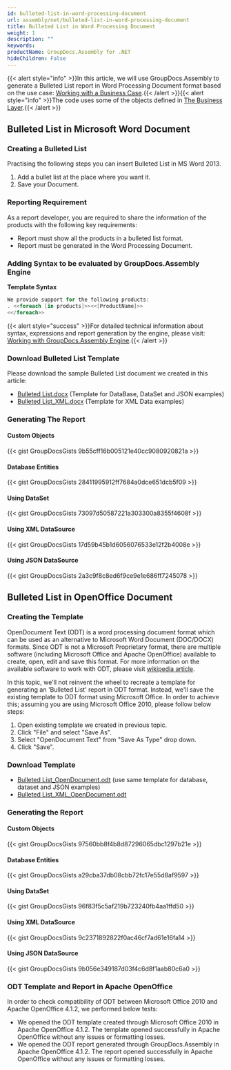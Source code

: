 ```yaml
---
id: bulleted-list-in-word-processing-document
url: assembly/net/bulleted-list-in-word-processing-document
title: Bulleted List in Word Processing Document
weight: 1
description: ""
keywords: 
productName: GroupDocs.Assembly for .NET
hideChildren: False
---
```

{{< alert style="info" >}}In this article, we will use GroupDocs.Assembly to generate a Bulleted List report in Word Processing Document format based on the use case: [Working with a Business Case](https://docs.groupdocs.com/assembly/net/working-with-a-business-case/).{{< /alert >}}{{< alert style="info" >}}The code uses some of the objects defined in [The Business Layer](https://docs.groupdocs.com/assembly/net/the-business-layer/).{{< /alert >}}

## Bulleted List in Microsoft Word Document

### Creating a Bulleted List

Practising the following steps you can insert Bulleted List in MS Word 2013.

1.  Add a bullet list at the place where you want it.
2.  Save your Document.

### Reporting Requirement

As a report developer, you are required to share the information of the products with the following key requirements:

*   Report must show all the products in a bulleted list format.
*   Report must be generated in the Word Processing Document.

### Adding Syntax to be evaluated by GroupDocs.Assembly Engine

**Template Syntax**

```csharp
We provide support for the following products:
. <<foreach [in products]>><<[ProductName]>>
<</foreach>>
```

{{< alert style="success" >}}For detailed technical information about syntax, expressions and report generation by the engine, please visit: [Working with GroupDocs.Assembly Engine](https://docs.groupdocs.com/assembly/net/working-with-groupdocs-assembly-engine/).{{< /alert >}}

### Download Bulleted List Template

Please download the sample Bulleted List document we created in this article:

*   [Bulleted List.docx](https://github.com/groupdocsassembly/GroupDocs_Assembly_NET/blob/master/Examples/Data/Source/Word%20Templates/Bulleted%20List.docx?raw=true) (Template for DataBase, DataSet and JSON examples)
*   [Bulleted List\_XML.docx](https://github.com/atirtahirgroupdocs/GroupDocs_Assembly_NET/blob/master/Examples/Data/Source/Word%20Templates/Bulleted%20List_XML.docx?raw=true) (Template for XML Data examples)

### Generating The Report

#### Custom Objects

{{< gist GroupDocsGists 9b55cff16b005121e40cc9080920821a >}}



#### Database Entities

{{< gist GroupDocsGists 28411995912ff7684a0dce651dcb5f09 >}}



#### Using DataSet

{{< gist GroupDocsGists 73097d50587221a303300a8355f4608f >}}



#### Using XML DataSource

{{< gist GroupDocsGists 17d59b45b1d6056076533e12f2b4008e >}}



#### Using JSON DataSource

{{< gist GroupDocsGists 2a3c9f8c8ed6f9ce9e1e686ff7245078 >}}



## Bulleted List in OpenOffice Document

### Creating the Template

OpenDocument Text (ODT) is a word processing document format which can be used as an alternative to Microsoft Word Document (DOC/DOCX) formats. Since ODT is not a Microsoft Proprietary format, there are multiple software (including Microsoft Office and Apache OpenOffice) available to create, open, edit and save this format. For more information on the available software to work with ODT, please visit [wikipedia article](https://en.wikipedia.org/wiki/OpenDocument#Software).

In this topic, we'll not reinvent the wheel to recreate a template for generating an 'Bulleted List' report in ODT format. Instead, we'll save the existing template to ODT format using Microsoft Office. In order to achieve this; assuming you are using Microsoft Office 2010, please follow below steps:

1.  Open existing template we created in previous topic.
2.  Click "File" and select "Save As".
3.  Select "OpenDocument Text" from "Save As Type" drop down.
4.  Click "Save".

### Download Template

*   [Bulleted List\_OpenDocument.odt](https://github.com/groupdocsassembly/GroupDocs_Assembly_NET/blob/master/Examples/Data/Source/Word%20Templates/Bulleted%20List_OpenDocument.odt?raw=true) (use same template for database, dataset and JSON examples)
*   [Bulleted List\_XML\_OpenDocument.odt](https://github.com/groupdocsassembly/GroupDocs_Assembly_NET/blob/master/Examples/Data/Source/Word%20Templates/Bulleted%20List_XML_OpenDocument.odt?raw=true)

### Generating the Report

#### Custom Objects

{{< gist GroupDocsGists 97560bb8f4b8d87296065dbc1297b21e >}}



#### Database Entities

{{< gist GroupDocsGists a29cba37db08cbb72fc17e55d8af9597 >}}



#### Using DataSet

{{< gist GroupDocsGists 96f83f5c5af219b723240fb4aa1ffd50 >}}



#### Using XML DataSource

{{< gist GroupDocsGists 9c2371892822f0ac46cf7ad61e16fa14 >}}



#### Using JSON DataSource

{{< gist GroupDocsGists 9b056e349187d03f4c6d8f1aab80c6a0 >}}



### ODT Template and Report in Apache OpenOffice

In order to check compatibility of ODT between Microsoft Office 2010 and Apache OpenOffice 4.1.2, we performed below tests:

*   We opened the ODT template created through Microsoft Office 2010 in Apache OpenOffice 4.1.2. The template opened successfully in Apache OpenOffice without any issues or formatting losses.
*   We opened the ODT report generated through GroupDocs.Assembly in Apache OpenOffice 4.1.2. The report opened successfully in Apache OpenOffice without any issues or formatting losses.
